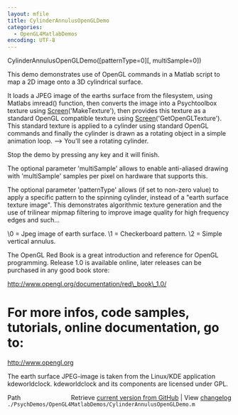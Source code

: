 ```yaml
---
layout: mfile
title: CylinderAnnulusOpenGLDemo
categories:
  - OpenGL4MatlabDemos
encoding: UTF-8
---
```


CylinderAnnulusOpenGLDemo([patternType=0][, multiSample=0])

This demo demonstrates use of OpenGL commands in a Matlab script to
map a 2D image onto a 3D cylindrical surface.

It loads a JPEG image of the earths surface from the filesystem, using
Matlabs imread() function, then converts the image into a Psychtoolbox
texture using [Screen](/docs/Screen)('MakeTexture'), then provides this texture as a
standard OpenGL compatible texture using [Screen](/docs/Screen)('GetOpenGLTexture').
This standard texture is applied to a cylinder using standard OpenGL commands
and finally the cylinder is drawn as a rotating object in a simple animation
loop. --\> You'll see a rotating cylinder.

Stop the demo by pressing any key and it will finish.

The optional parameter 'multiSample' allows to enable anti-aliased
drawing with 'multiSample' samples per pixel on hardware that supports
this.

The optional parameter 'patternType' allows (if set to non-zero
value) to apply a specific pattern to the spinning cylinder, instead of
a "earth surface texture image". This demonstrates algorithmic texture
generation and the use of trilinear mipmap filtering to improve image
quality for high frequency edges and such...

\0 = Jpeg image of earth surface.
\1 = Checkerboard pattern.
\2 = Simple vertical annulus.

The OpenGL Red Book is a great introduction and reference for OpenGL
programming. Release 1.0 is available online, later releases can be
purchased in any good book store:

http://www.opengl.org/documentation/red\_book\_1.0/

# For more infos, code samples, tutorials, online documentation, go to:

http://www.opengl.org

The earth surface JPEG-image is taken from the Linux/KDE application
kdeworldclock. kdeworldclock and its components are licensed under
GPL.


<div class="code_header" style="text-align:right;">
  <span style="float:left;">Path&nbsp;&nbsp;</span> <span class="counter">Retrieve <a href=
  "https://raw.github.com/Psychtoolbox-3/Psychtoolbox-3/beta/./PsychDemos/OpenGL4MatlabDemos/CylinderAnnulusOpenGLDemo.m">current version from GitHub</a> | View <a href=
  "https://github.com/Psychtoolbox-3/Psychtoolbox-3/commits/beta/./PsychDemos/OpenGL4MatlabDemos/CylinderAnnulusOpenGLDemo.m">changelog</a></span>
</div>
<div class="code">
  <code>./PsychDemos/OpenGL4MatlabDemos/CylinderAnnulusOpenGLDemo.m</code>
</div>
